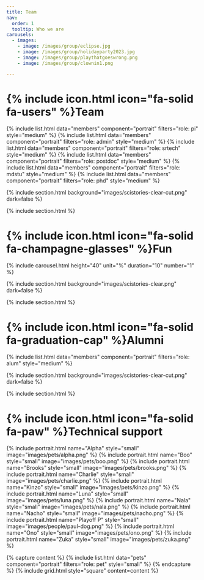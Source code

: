 ```yaml
---
title: Team
nav:
  order: 1
  tooltip: Who we are
carousels:
  - images: 
    - image: /images/group/eclipse.jpg
    - image: /images/group/holidayparty2023.jpg
    - image: /images/group/playthatgoeswrong.png
    - image: /images/group/clownin1.png

---
```




# {% include icon.html icon="fa-solid fa-users" %}Team


{% include list.html data="members" component="portrait" filters="role: pi" style="medium"   %}
{% include list.html data="members" component="portrait" filters="role: admin"   style="medium"  %}
{% include list.html data="members" component="portrait" filters="role: srtech"   style="medium"  %}
{% include list.html data="members" component="portrait" filters="role: postdoc"   style="medium"  %}
{% include list.html data="members" component="portrait" filters="role: mdstu"  style="medium"  %}
{% include list.html data="members" component="portrait" filters="role: phd"  style="medium"  %}


{% include section.html background="images/scistories-clear-cut.png" dark=false %}

{% include section.html %}
# {% include icon.html icon="fa-solid fa-champagne-glasses" %}Fun

{% include carousel.html height="40" unit="%" duration="10" number="1" %}

{% include section.html background="images/scistories-clear.png" dark=false %}


{% include section.html %}
# {% include icon.html icon="fa-solid fa-graduation-cap" %}Alumni

{% include list.html data="members" component="portrait" filters="role: alum" style="medium"  %}

{% include section.html background="images/scistories-clear-cut.png" dark=false %}

{% include section.html %}
# {% include icon.html icon="fa-solid fa-paw" %}Technical support


{% include portrait.html name="Alpha" style="small" image="images/pets/alpha.png" %}
{% include portrait.html name="Boo" style="small" image="images/pets/boo.png" %}
{% include portrait.html name="Brooks" style="small" image="images/pets/brooks.png" %}
{% include portrait.html name="Charlie" style="small" image="images/pets/charlie.png" %}
{% include portrait.html name="Kinzo" style="small" image="images/pets/kinzo.png" %}
{% include portrait.html name="Luna" style="small" image="images/pets/luna.png" %}
{% include portrait.html name="Nala" style="small" image="images/pets/nala.png" %}
{% include portrait.html name="Nacho" style="small" image="images/pets/nacho.png" %}
{% include portrait.html name="Playoff P" style="small" image="images/people/paul-dog.png" %}
{% include portrait.html name="Ono" style="small" image="images/pets/ono.png" %}
{% include portrait.html name="Zuka" style="small" image="images/pets/zuka.png" %}

{% capture content %}
{% include list.html data="pets" component="portrait" filters="role: pet" style="small" %}
{% endcapture %}
{% include grid.html style="square" content=content   %}
